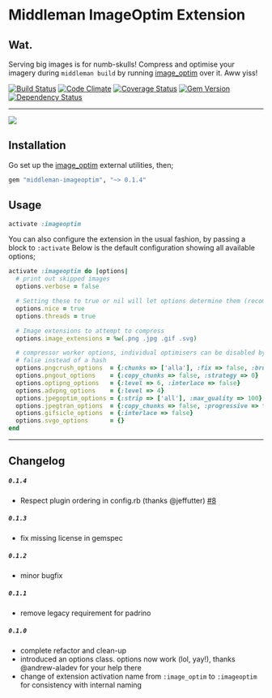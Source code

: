 # Middleman ImageOptim Extension

## Wat.

Serving big images is for numb-skulls! Compress and optimise your imagery during `middleman build` by running [image_optim](https://github.com/toy/image_optim) over it. Aww yiss!

[![Build Status](https://travis-ci.org/plasticine/middleman-imageoptim.png?branch=master)](https://travis-ci.org/plasticine/middleman-imageoptim)
[![Code Climate](https://codeclimate.com/github/plasticine/middleman-imageoptim.png)](https://codeclimate.com/github/plasticine/middleman-imageoptim)
[![Coverage Status](https://coveralls.io/repos/plasticine/middleman-imageoptim/badge.png)](https://coveralls.io/r/plasticine/middleman-imageoptim)
[![Gem Version](https://badge.fury.io/rb/middleman-imageoptim.png)](http://badge.fury.io/rb/middleman-imageoptim)
[![Dependency Status](https://gemnasium.com/plasticine/middleman-imageoptim.png)](https://gemnasium.com/plasticine/middleman-imageoptim)

* * *

![](http://cl.ly/image/0h0b330F2p3C/Terminal%20%E2%80%94%20zsh%20%E2%80%94%20109%C3%9712.png)

## Installation

Go set up the [image_optim](https://github.com/toy/image_optim) external utilities, then;

```ruby
gem "middleman-imageoptim", "~> 0.1.4"
```

## Usage

```ruby
activate :imageoptim
```

You can also configure the extension in the usual fashion, by passing a block to `:activate`
Below is the default configuration showing all available options;

```ruby
activate :imageoptim do |options|
  # print out skipped images
  options.verbose = false

  # Setting these to true or nil will let options determine them (recommended)
  options.nice = true
  options.threads = true

  # Image extensions to attempt to compress
  options.image_extensions = %w(.png .jpg .gif .svg)

  # compressor worker options, individual optimisers can be disabled by passing
  # false instead of a hash
  options.pngcrush_options  = {:chunks => ['alla'], :fix => false, :brute => false}
  options.pngout_options    = {:copy_chunks => false, :strategy => 0}
  options.optipng_options   = {:level => 6, :interlace => false}
  options.advpng_options    = {:level => 4}
  options.jpegoptim_options = {:strip => ['all'], :max_quality => 100}
  options.jpegtran_options  = {:copy_chunks => false, :progressive => true, :jpegrescan => true}
  options.gifsicle_options  = {:interlace => false}
  options.svgo_options      = {}
end
```

***

## Changelog

##### `0.1.4`
- Respect plugin ordering in config.rb (thanks @jeffutter) [#8](https://github.com/plasticine/middleman-imageoptim/pull/8)

##### `0.1.3`
- fix missing license in gemspec

##### `0.1.2`
- minor bugfix

##### `0.1.1`
- remove legacy requirement for padrino

##### `0.1.0`
- complete refactor and clean-up
- introduced an options class. options now work (lol, yay!), thanks @andrew-aladev for your help there
- change of extension activation name from `:image_optim` to `:imageoptim` for consistency with internal naming
